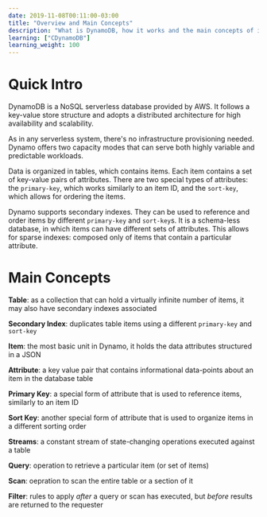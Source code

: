 ```yaml
---
date: 2019-11-08T00:11:00-03:00
title: "Overview and Main Concepts"
description: "What is DynamoDB, how it works and the main concepts of its data model"
learning: ["CDynamoDB"]
learning_weight: 100
---
```


# Quick Intro

DynamoDB is a NoSQL serverless database provided by AWS. It follows a key-value store structure and adopts a distributed architecture for high availability and scalability.

As in any serverless system, there's no infrastructure provisioning needed. Dynamo offers two capacity modes that can serve both highly variable and predictable workloads.

Data is organized in tables, which contains items. Each item contains a set of key-value pairs of attributes. There are two special types of attributes: the `primary-key`, which works similarly to an item ID, and the `sort-key`, which allows for ordering the items.

Dynamo supports secondary indexes. They can be used to reference and order items by different `primary-key` and `sort-key`s. It is a schema-less database, in which items can have different sets of attributes. This allows for sparse indexes: composed only of items that contain a particular attribute.


# Main Concepts

**Table**: as a collection that can hold a virtually infinite number of items, it may also have secondary indexes associated

**Secondary Index**: duplicates table items using a different `primary-key` and `sort-key`

**Item**: the most basic unit in Dynamo, it holds the data attributes structured in a JSON

**Attribute**: a key value pair that contains informational data-points about an item in the database table

**Primary Key**: a special form of attribute that is used to reference items, similarly to an item ID

**Sort Key**: another special form of attribute that is used to organize items in a different sorting order

**Streams**: a constant stream of state-changing operations executed against a table

**Query**: operation to retrieve a particular item (or set of items)

**Scan**: oepration to scan the entire table or a section of it

**Filter**: rules to apply _after_ a query or scan has executed, but _before_ results are returned to the requester
